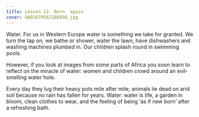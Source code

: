 ```yaml
---
title: Lesson 12. Born  again
cover: hA01679562186036.jpg
---
```


Water. For us in Western Europe water is something we take for granted. We turn the tap on, we bathe or shower, water the lawn, have dishwashers and washing machines plumbed in. Our children splash round in swimming pools.

However, if you look at images from some parts of Africa you soon learn to reflect on the miracle of water: women and children crowd around an evil­smelling water hole.

Every day they lug their heavy pots mile after mile; animals lie dead on arid soil because no rain has fallen for years. Water: water is life, a garden in bloom, clean clothes to wear, and the feeling of being ‘as if new born’ after a refreshing bath.